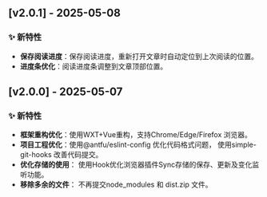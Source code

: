 ## [v2.0.1] - 2025-05-08

### ✨ 新特性

- **保存阅读进度**：保存阅读进度，重新打开文章时自动定位到上次阅读的位置。
- **进度条优化**：阅读进度条调整到文章顶部位置。

## [v2.0.0] - 2025-05-07

### ✨ 新特性

- **框架重构优化**：使用WXT+Vue重构，支持Chrome/Edge/Firefox 浏览器。
- **项目工程优化**：使用@antfu/eslint-config 优化代码格式问题， 使用simple-git-hooks 改善代码提交。
- **优化存储的使用**： 使用Hook优化浏览器插件Sync存储的保存、更新及变化监听功能。
- **移除多余的文件**： 不再提交node_modules 和 dist.zip 文件。
